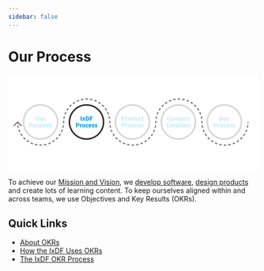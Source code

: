 ```yaml
---
sidebar: false
---
```


# Our Process

![](../images/hero-process.svg)

To achieve our [Mission and Vision](/about/purpose.md), we [develop software](/development), [design products](/product/product-process.md) and create lots of learning content. To keep ourselves aligned within and across teams, we use Objectives and Key Results (OKRs).

## Quick Links

-   [About OKRs](/process/about-okrs.md)
-   [How the IxDF Uses OKRs](/process/ixdf-okr-usage.md)
-   [The IxDF OKR Process](/process/ixdf-okr-process.md)
